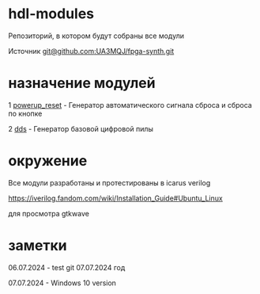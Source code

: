# hdl-modules

Репозиторий, в котором будут собраны все модули

Источник [git@github.com:UA3MQJ/fpga-synth.git](https://github.com/UA3MQJ/fpga-synth)

# назначение модулей
1 [powerup_reset](/powerup_reset/README.md)  - Генератор автоматического сигнала сброса и сброса по кнопке

2 [dds](/dds/README.md)  - Генератор базовой цифровой пилы

# окружение

Все модули разработаны и протестированы в icarus verilog

https://iverilog.fandom.com/wiki/Installation_Guide#Ubuntu_Linux

для просмотра gtkwave


# заметки

06.07.2024 - test git
07.07.2024 год

07.07.2024 - Windows 10 version
